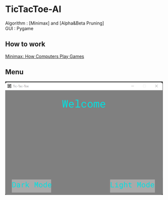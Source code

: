 # TicTacToe-AI

Algorithm : [Minimax] and [Alpha&Beta Pruning]  
GUI : Pygame

## How to work
[Minimax: How Computers Play Games](https://youtu.be/SLgZhpDsrfc)

## Menu
<img src="assets/image/Screenshot_14.png">
